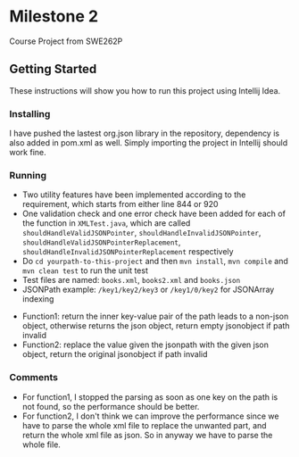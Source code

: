 # Milestone 2

Course Project from SWE262P

## Getting Started

These instructions will show you how to run this project using Intellij Idea.


### Installing

I have pushed the lastest org.json library in the repository, dependency is also added in pom.xml as well. Simply importing the project in Intellij should work fine.

### Running

* Two utility features have been implemented according to the requirement, which starts from either line 844 or 920
* One validation check and one error check have been added for each of the function in `XMLTest.java`, which are called `shouldHandleValidJSONPointer`, `shouldHandleInvalidJSONPointer`, `shouldHandleValidJSONPointerReplacement`, `shouldHandleInvalidJSONPointerReplacement` respectively
* Do `cd yourpath-to-this-project` and then `mvn install`, `mvn compile` and `mvn clean test` to run the unit test
* Test files are named: `books.xml`, `books2.xml` and `books.json`
* JSONPath example: `/key1/key2/key3` or `/key1/0/key2` for JSONArray indexing
- Function1: return the inner key-value pair of the path leads to a non-json object, otherwise returns the json object, return empty jsonobject if path invalid
- Function2: replace the value given the jsonpath with the given json object, return the original jsonobject if path invalid

### Comments
* For function1, I stopped the parsing as soon as one key on the path is not found, so the performance should be better.
* For function2, I don't think we can improve the performance since we have to parse the whole xml file to replace the unwanted part, and return the whole xml file as json. So in anyway we have to parse the whole file.